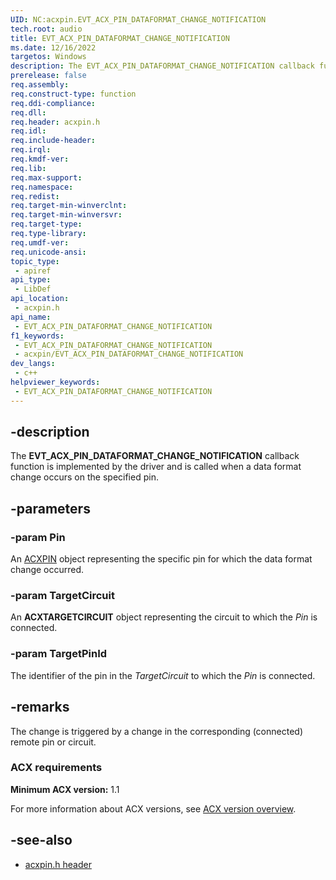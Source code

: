 ```yaml
---
UID: NC:acxpin.EVT_ACX_PIN_DATAFORMAT_CHANGE_NOTIFICATION
tech.root: audio
title: EVT_ACX_PIN_DATAFORMAT_CHANGE_NOTIFICATION
ms.date: 12/16/2022
targetos: Windows
description: The EVT_ACX_PIN_DATAFORMAT_CHANGE_NOTIFICATION callback function is implemented by the driver and is called when a data format change occurs on the specified pin.
prerelease: false
req.assembly: 
req.construct-type: function
req.ddi-compliance: 
req.dll: 
req.header: acxpin.h
req.idl: 
req.include-header: 
req.irql: 
req.kmdf-ver: 
req.lib: 
req.max-support: 
req.namespace: 
req.redist: 
req.target-min-winverclnt: 
req.target-min-winversvr: 
req.target-type: 
req.type-library: 
req.umdf-ver: 
req.unicode-ansi: 
topic_type:
 - apiref
api_type:
 - LibDef
api_location:
 - acxpin.h
api_name:
 - EVT_ACX_PIN_DATAFORMAT_CHANGE_NOTIFICATION
f1_keywords:
 - EVT_ACX_PIN_DATAFORMAT_CHANGE_NOTIFICATION
 - acxpin/EVT_ACX_PIN_DATAFORMAT_CHANGE_NOTIFICATION
dev_langs:
 - c++
helpviewer_keywords:
 - EVT_ACX_PIN_DATAFORMAT_CHANGE_NOTIFICATION
---
```


## -description

The **EVT_ACX_PIN_DATAFORMAT_CHANGE_NOTIFICATION** callback function is implemented by the driver and is called when a data format change occurs on the specified pin.

## -parameters

### -param Pin

An [ACXPIN](index.md) object representing the specific pin for which the data format change occurred.

### -param TargetCircuit

An **ACXTARGETCIRCUIT** object representing the circuit to which the *Pin* is connected.

### -param TargetPinId

The identifier of the pin in the *TargetCircuit* to which the *Pin* is connected.

## -remarks

The change is triggered by a change in the corresponding (connected) remote pin or circuit.

### ACX requirements

**Minimum ACX version:** 1.1

For more information about ACX versions, see [ACX version overview](/windows-hardware/drivers/audio/acx-version-overview).

## -see-also

- [acxpin.h header](index.md)
